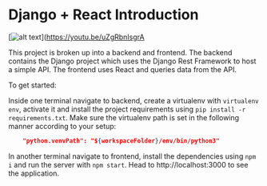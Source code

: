 # Django + React Introduction

[![alt text](https://github.com/justdjango/DjReact/blob/master/thumbnail.png "Logo")](https://youtu.be/uZgRbnIsgrA

This project is broken up into a backend and frontend. The backend contains the Django project which uses the Django Rest Framework to host a simple API. The frontend uses React and queries data from the API.

To get started:

Inside one terminal navigate to backend, create a virtualenv with `virtualenv env`, activate it and install the project requirements using `pip install -r requirements.txt`. Make sure the virtualenv path is set in the following manner according to your setup:

```json
    "python.venvPath": "${workspaceFolder}/env/bin/python3"
```

In another terminal navigate to frontend, install the dependencies using `npm i` and run the server with `npm start`. Head to http://localhost:3000 to see the application.